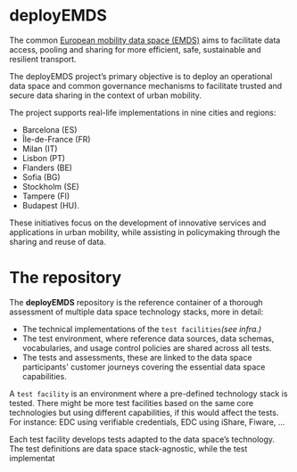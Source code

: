 deployEMDS
========
The common [European mobility data space (EMDS)](deployemds.eu) aims to facilitate data access, pooling and sharing for more efficient, safe, sustainable and resilient transport.

The deployEMDS project’s primary objective is to deploy an operational data space and common governance mechanisms to facilitate trusted and secure data sharing in the context of urban mobility.

The project supports real-life implementations in nine cities and regions: 
* Barcelona (ES)
* Île-de-France (FR)
* Milan (IT)
* Lisbon (PT)
* Flanders (BE)
* Sofia (BG)
* Stockholm (SE)
* Tampere (FI)
* Budapest (HU).

These initiatives focus on the development of innovative services and applications in urban mobility, while assisting in policymaking through the sharing and reuse of data.

The repository
==============
The **deployEMDS** repository is the reference container of a thorough assessment of multiple data space technology stacks, more in detail:

* The technical implementations of the `test facilities`_(see infra.)_
* The test environment, where reference data sources, data schemas, vocabularies, and usage control policies are shared across all tests.
* The tests and assessments, these are linked to the data space participants' customer journeys covering the essential data space capabilities.

A `test facility` is an environment where a pre-defined technology stack is tested. There might be more test facilities based on the same core technologies but using different capabilities, if this would affect the tests.
For instance: EDC using verifiable credentials, EDC using iShare, Fiware, …

Each test facility develops tests adapted to the data space’s technology. The test definitions are data space stack-agnostic, while the test implementat

